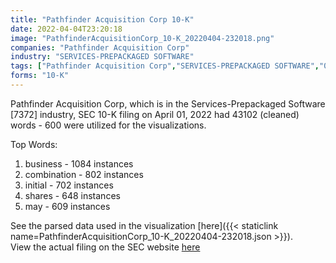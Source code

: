 ```yaml
---
title: "Pathfinder Acquisition Corp 10-K"
date: 2022-04-04T23:20:18
image: "PathfinderAcquisitionCorp_10-K_20220404-232018.png"
companies: "Pathfinder Acquisition Corp"
industry: "SERVICES-PREPACKAGED SOFTWARE"
tags: ["Pathfinder Acquisition Corp","SERVICES-PREPACKAGED SOFTWARE","04-01-2022","10-K"]
forms: "10-K"
---
```

Pathfinder Acquisition Corp, which is in the Services-Prepackaged Software [7372] industry, SEC 10-K filing on April 01, 2022 had 43102 (cleaned) words - 600 were utilized for the visualizations.

Top Words:
1. business - 1084 instances
2. combination - 802 instances
3. initial - 702 instances
4. shares - 648 instances
5. may - 609 instances


See the parsed data used in the visualization [here]({{< staticlink name=PathfinderAcquisitionCorp_10-K_20220404-232018.json >}}).  
View the actual filing on the SEC website [here](https://www.sec.gov/Archives/edgar/data/1839132/0001213900-22-017432.txt)